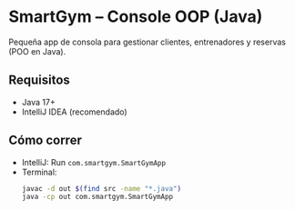 # SmartGym – Console OOP (Java)

Pequeña app de consola para gestionar clientes, entrenadores y reservas (POO en Java).

## Requisitos
- Java 17+
- IntelliJ IDEA (recomendado)

## Cómo correr
- IntelliJ: Run `com.smartgym.SmartGymApp`
- Terminal:
  ```bash
  javac -d out $(find src -name "*.java")
  java -cp out com.smartgym.SmartGymApp
  ```